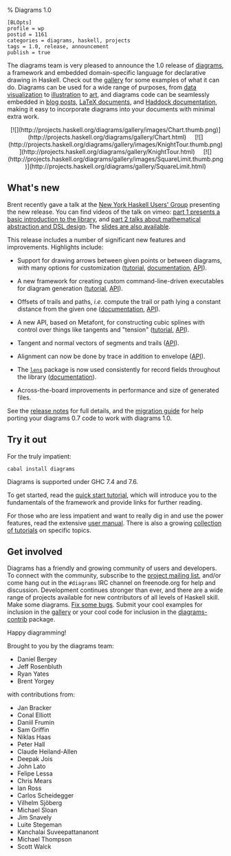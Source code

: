 % Diagrams 1.0

    [BLOpts]
	profile = wp
	postid = 1161
	categories = diagrams, haskell, projects
	tags = 1.0, release, announcement
	publish = true

The diagrams team is very pleased to announce the 1.0 release of
[diagrams](http://projects.haskell.org/diagrams), a framework and
embedded domain-specific language for declarative drawing in
Haskell. Check out the
[gallery](http://projects.haskell.org/diagrams/gallery.html) for some
examples of what it can do. Diagrams can be used for a wide range of
purposes, from
[data visualization](http://idontgetoutmuch.wordpress.com/2013/10/23/parking-in-westminster-an-analysis-in-haskell/)
to
[illustration](https://www.fpcomplete.com/user/edwardk/cellular-automata/part-1)
to
[art](http://mathlesstraveled.com/2013/04/06/stars-of-the-minds-sky-with-diagrams/),
and diagrams code can be seamlessly embedded in
[blog posts](http://byorgey.wordpress.com/2012/08/28/creating-documents-with-embedded-diagrams/),
[LaTeX documents](http://projects.haskell.org/diagrams/doc/latex.html),
and
[Haddock documentation](http://byorgey.wordpress.com/2013/03/23/introducing-diagrams-haddock/),
making it easy to incorporate diagrams into your documents with
minimal extra work.

 <div style="text-align: center;">
[![](http://projects.haskell.org/diagrams/gallery/images/Chart.thumb.png)](http://projects.haskell.org/diagrams/gallery/Chart.html)
 &nbsp;&nbsp;&nbsp;
[![](http://projects.haskell.org/diagrams/gallery/images/KnightTour.thumb.png)](http://projects.haskell.org/diagrams/gallery/KnightTour.html)
 &nbsp;&nbsp;&nbsp;
[![](http://projects.haskell.org/diagrams/gallery/images/SquareLimit.thumb.png)](http://projects.haskell.org/diagrams/gallery/SquareLimit.html)
 </div>

What's new
----------

Brent recently gave a talk at the
[New York Haskell Users' Group](http://www.meetup.com/NY-Haskell/)
presenting the new release.  You can find videos of the talk on vimeo:
[part 1 presents a basic introduction to the library](http://vimeo.com/84104226),
and
[part 2 talks about mathematical abstraction and DSL design](http://vimeo.com/84249042).
The
[slides are also available](http://www.cis.upenn.edu/~byorgey/pub/13-11-25-nyhaskell-diagrams.pdf).

This release includes a number of significant new features and
improvements.  Highlights include:

* Support for drawing arrows between given points or between diagrams,
  with many options for customization
  ([tutorial](http://projects.haskell.org/diagrams/doc/arrow.html),
  [documentation](http://projects.haskell.org/diagrams/doc/manual.html#arrows),
  [API](http://projects.haskell.org/diagrams/haddock/Diagrams-TwoD-Arrow.html)).

* A new framework for creating custom command-line-driven executables
  for diagram generation
  ([tutorial](http://projects.haskell.org/diagrams/doc/cmdline.html), [API](http://projects.haskell.org/diagrams/haddock/Diagrams-Backend-CmdLine.html)).

* Offsets of trails and paths, *i.e.* compute the trail or path lying
  a constant distance from the given one
  ([documentation](http://projects.haskell.org/diagrams/doc/manual.html#offsets-of-segments-trails-and-paths),
  [API](http://projects.haskell.org/diagrams/haddock/Diagrams-TwoD-Offset.html)).

* A new API, based on Metafont, for constructing cubic splines with
  control over things like tangents and "tension"
  ([tutorial](http://projects.haskell.org/diagrams/doc/metafont.html),
  [API](http://projects.haskell.org/diagrams/haddock/Diagrams-TwoD-Path-Metafont.html)).

* Tangent and normal vectors of segments and trails ([API](http://projects.haskell.org/diagrams/haddock/Diagrams-Tangent.html)).

* Alignment can now be done by trace in addition to envelope ([API](http://projects.haskell.org/diagrams/haddock/Diagrams-TwoD-Align.html)).

* The [`lens`](http://hackage.haskell.org/package/lens) package is now used consistently for record fields throughout the
  library ([documentation](http://projects.haskell.org/diagrams/doc/manual.html#faking-optional-named-arguments)).

* Across-the-board improvements in performance and size of generated
  files.

See the
[release notes](http://projects.haskell.org/diagrams/releases.html)
for full details, and the
[migration guide](http://www.haskell.org/haskellwiki/Diagrams/Dev/Migrate1.0)
for help porting your diagrams 0.7 code to work with diagrams 1.0.

Try it out
----------

For the truly impatient:

    cabal install diagrams

Diagrams is supported under GHC 7.4 and 7.6.

To get started, read the
[quick start tutorial](http://projects.haskell.org/diagrams/doc/quickstart.html),
which will introduce you to the fundamentals of the framework and
provide links for further reading.

For those who are less impatient and want to really dig in and
use the power features, read the extensive
[user manual](http://projects.haskell.org/diagrams/doc/manual.html).
There is also a growing
[collection of tutorials](http://projects.haskell.org/diagrams/documentation.html)
on specific topics.

Get involved
------------

Diagrams has a friendly and growing community of users and developers.
To connect with the community, subscribe to the
[project mailing list](http://groups.google.com/group/diagrams-discuss),
and/or come hang out in the `#diagrams` IRC channel on freenode.org
for help and discussion.  Development continues stronger than ever,
and there are a wide range of projects available for new contributors
of all levels of Haskell skill.  Make some diagrams.
[Fix some bugs](http://github.com/diagrams/). Submit your cool
examples for inclusion in the
[gallery](http://projects.haskell.org/diagrams/gallery.html) or your
cool code for inclusion in the
[diagrams-contrib](http://hackage.haskell.org/package/diagrams%2Dcontrib)
package.

Happy diagramming!

Brought to you by the diagrams team:

* Daniel Bergey
* Jeff Rosenbluth
* Ryan Yates
* Brent Yorgey

with contributions from:

* Jan Bracker
* Conal Elliott
* Daniil Frumin
* Sam Griffin
* Niklas Haas
* Peter Hall
* Claude Heiland-Allen
* Deepak Jois
* John Lato
* Felipe Lessa
* Chris Mears
* Ian Ross
* Carlos Scheidegger
* Vilhelm Sjöberg
* Michael Sloan
* Jim Snavely
* Luite Stegeman
* Kanchalai Suveepattananont
* Michael Thompson
* Scott Walck
